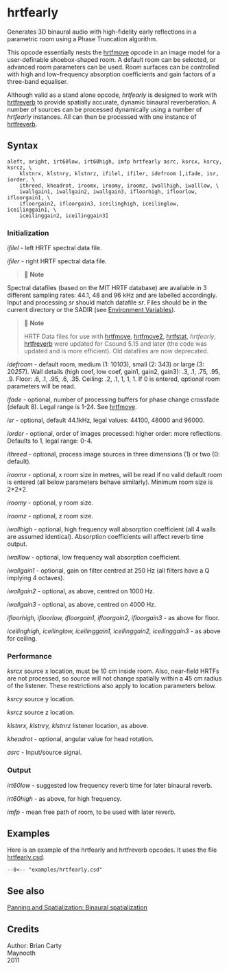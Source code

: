 <!--
id:hrtfearly
category:Signal Modifiers:Panning and Spatialization
-->
# hrtfearly
Generates 3D binaural audio with high-fidelity early reflections in a parametric room using a Phase Truncation algorithm.

This opcode essentially nests the [hrtfmove](../../opcodes/hrtfmove) opcode in an image model for a user-definable shoebox-shaped room. A default room can be selected, or advanced room parameters can be used. Room surfaces can be controlled with high and low-frequency absorption coefficients and gain factors of a three-band equaliser.

Although valid as a stand alone opcode, _hrtfearly_ is designed to work with [hrtfreverb](../../opcodes/hrtfreverb) to provide spatially accurate, dynamic binaural reverberation. A number of sources can be processed dynamically using a number of _hrtfearly_ instances. All can then be processed with one instance of [hrtfreverb](../../opcodes/hrtfreverb).

## Syntax
``` csound-orc
aleft, aright, irt60low, irt60high, imfp hrtfearly asrc, ksrcx, ksrcy, ksrcz, \
    klstnrx, klstnry, klstnrz, ifilel, ifiler, idefroom [,ifade, isr, iorder, \
    ithreed, kheadrot, iroomx, iroomy, iroomz, iwallhigh, iwalllow, \
    iwallgain1, iwallgain2, iwallgain3, ifloorhigh, ifloorlow, ifloorgain1, \
    ifloorgain2, ifloorgain3, iceilinghigh, iceilinglow, iceilinggain1, \
    iceilinggain2, iceilinggain3]
```

### Initialization

_ifilel_ - left HRTF spectral data file.

_ifiler_ - right HRTF spectral data file.

> :memo: **Note**
>
Spectral datafiles (based on the MIT HRTF database) are available in 3 different sampling rates: 44.1, 48 and 96 kHz and are labelled accordingly. Input and processing _sr_ should match datafile _sr_. Files should be in the current directory or the SADIR (see [Environment Variables](../../command/environment)).

> :memo: **Note**
>
> HRTF Data files for use with [hrtfmove](../../opcodes/hrtfmove), [hrtfmove2](../../opcodes/hrtfmove2), [hrtfstat](../../opcodes/hrtfstat), _hrtfearly_, [hrtfreverb](../../opcodes/hrtfreverb) were updated for Csound 5.15 and later (the code was updated and is more efficient). Old datafiles are now deprecated.

_idefroom_ - default room, medium (1: 10*10*3), small (2: 3*4*3) or large (3: 20*25*7). Wall details (high coef, low coef, gain1, gain2, gain3): .3, .1, .75, .95, .9. Floor: .6, .1, .95, .6, .35. Ceiling: .2, .1, 1, 1, 1. If 0 is entered, optional room parameters will be read.

_ifade_ - optional, number of processing buffers for phase change crossfade (default 8). Legal range is 1-24. See [hrtfmove](../../opcodes/hrtfmove).

_isr_ - optional, default 44.1kHz, legal values: 44100, 48000 and 96000.

_iorder_ - optional, order of images processed: higher order: more reflections. Defaults to 1, legal range: 0-4.

_ithreed_ - optional, process image sources in three dimensions (1) or two (0: default).

_iroomx_ - optional, x room size in metres, will be read if no valid default room is entered (all below parameters behave similarly). Minimum room size is 2\*2\*2.

_iroomy_ - optional, y room size.

_iroomz_ - optional, z room size.

_iwallhigh_ - optional, high frequency wall absorption coefficient (all 4 walls are assumed identical). Absorption coefficients will affect reverb time output.

_iwalllow_ - optional, low frequency wall absorption coefficient.

_iwallgain1_ - optional, gain on filter centred at 250 Hz (all filters have a Q implying 4 octaves).

_iwallgain2_ - optional, as above, centred on 1000 Hz.

_iwallgain3_ - optional, as above, centred on 4000 Hz.

_ifloorhigh, ifloorlow, ifloorgain1, ifloorgain2, ifloorgain3_ - as above for floor.

_iceilinghigh, iceilinglow, iceilinggain1, iceilinggain2, iceilinggain3_ - as above for ceiling.

### Performance

_ksrcx_  source x location, must be 10 cm inside room. Also, near-field HRTFs are not processed, so source will not change spatially within a 45 cm radius of the listener. These restrictions also apply to location parameters below.

_ksrcy_  source y location.

_ksrcz_  source z location.

_klstnrx, klstnry, klstnrz_  listener location, as above.

_kheadrot_ - optional, angular value for head rotation.

_asrc_ - Input/source signal.

### Output

_irt60low_ - suggested low frequency reverb time for later binaural reverb.

_irt60high_ - as above, for high frequency.

_imfp_ - mean free path of room, to be used with later reverb.

## Examples

Here is an example of the hrtfearly and hrtfreverb opcodes. It uses the file [hrtfearly.csd](../../examples/hrtfearly.csd).

``` csound-csd title="Example of the htrfearly opcode." linenums="1"
--8<-- "examples/hrtfearly.csd"
```

## See also

[Panning and Spatialization: Binaural spatialization](../../sigmod/panspatl)

## Credits

Author: Brian Carty<br>
Maynooth<br>
2011<br>
